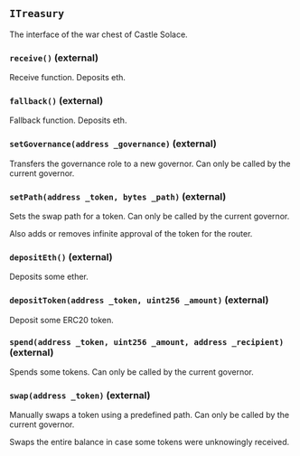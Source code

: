 ## `ITreasury`

The interface of the war chest of Castle Solace.




### `receive()` (external)

Receive function. Deposits eth.



### `fallback()` (external)

Fallback function. Deposits eth.



### `setGovernance(address _governance)` (external)

Transfers the governance role to a new governor.
Can only be called by the current governor.




### `setPath(address _token, bytes _path)` (external)

Sets the swap path for a token.
Can only be called by the current governor.


Also adds or removes infinite approval of the token for the router.


### `depositEth()` (external)

Deposits some ether.



### `depositToken(address _token, uint256 _amount)` (external)

Deposit some ERC20 token.




### `spend(address _token, uint256 _amount, address _recipient)` (external)

Spends some tokens.
Can only be called by the current governor.




### `swap(address _token)` (external)

Manually swaps a token using a predefined path.
Can only be called by the current governor.


Swaps the entire balance in case some tokens were unknowingly received.


